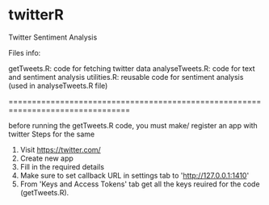 # twitterR
Twitter Sentiment Analysis

Files info:

getTweets.R: code for fetching twitter data
analyseTweets.R: code for text and sentiment analysis
utilities.R: reusable code for sentiment analysis (used in analyseTweets.R file)

================================================================================


before running the getTweets.R code, you must make/ register an app with twitter
Steps for the same

1) Visit https://twitter.com/
2) Create new app
3) Fill in the required details
4) Make sure to set callback URL in settings tab to 'http://127.0.0.1:1410'
5) From 'Keys and Access Tokens' tab get all the keys reuired for the code (getTweets.R).
